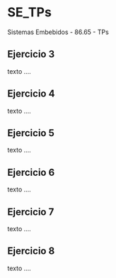 # **SE_TPs**
Sistemas Embebidos - 86.65 - TPs

## **Ejercicio 3**

texto ....

## **Ejercicio 4**

texto ....


## **Ejercicio 5**

texto ....


## **Ejercicio 6**

texto ....


## **Ejercicio 7**

texto ....


## **Ejercicio 8**

texto ....

